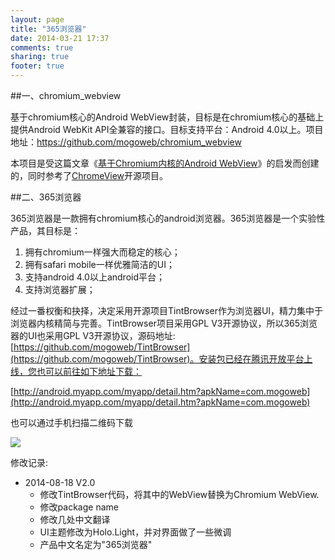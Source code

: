 ```yaml
---
layout: page
title: "365浏览器"
date: 2014-03-21 17:37
comments: true
sharing: true
footer: true
---
```


##一、chromium_webview

基于chromium核心的Android WebView封装，目标是在chromium核心的基础上提供Android WebKit API全兼容的接口。目标支持平台：Android 4.0以上。项目地址：https://github.com/mogoweb/chromium_webview

本项目是受这篇文章《[基于Chromium内核的Android WebView](http://www.ituring.com.cn/article/40831)》的启发而创建的，同时参考了[ChromeView](https://github.com/pwnall/chromeview)开源项目。

##二、365浏览器

365浏览器是一款拥有chromium核心的android浏览器。365浏览器是一个实验性产品，其目标是：

1. 拥有chromium一样强大而稳定的核心；
2. 拥有safari mobile一样优雅简洁的UI；
3. 支持android 4.0以上android平台；
4. 支持浏览器扩展；

经过一番权衡和抉择，决定采用开源项目TintBrowser作为浏览器UI，精力集中于浏览器内核精简与完善。TintBrowser项目采用GPL V3开源协议，所以365浏览器的UI也采用GPL V3开源协议，源码地址:[https://github.com/mogoweb/TintBrowser](https://github.com/mogoweb/TintBrowser)。安装包已经在腾讯开放平台上线，您也可以前往如下地址下载：

[http://android.myapp.com/myapp/detail.htm?apkName=com.mogoweb](http://android.myapp.com/myapp/detail.htm?apkName=com.mogoweb)

也可以通过手机扫描二维码下载

![](http://mogoweb.qiniudn.com/365browser_2014_qrcode.png)

修改记录:

* 2014-08-18 V2.0
    - 修改TintBrowser代码，将其中的WebView替换为Chromium WebView.
    - 修改package name
    - 修改几处中文翻译
    - UI主题修改为Holo.Light，并对界面做了一些微调
    - 产品中文名定为"365浏览器"


